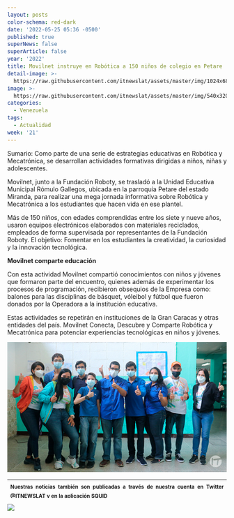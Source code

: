 ```yaml
---
layout: posts
color-schema: red-dark
date: '2022-05-25 05:36 -0500'
published: true
superNews: false
superArticle: false
year: '2022'
title: Movilnet instruye en Robótica a 150 niños de colegio en Petare
detail-image: >-
  https://raw.githubusercontent.com/itnewslat/assets/master/img/1024x680/robotica-movilnet-g.jpg
image: >-
  https://raw.githubusercontent.com/itnewslat/assets/master/img/540x320/robotica-movilnet-p.jpg
categories:
  - Venezuela
tags:
  - Actualidad
week: '21'
---
```

Sumario: Como parte de una serie de estrategias educativas en Robótica y Mecatrónica, se desarrollan actividades formativas dirigidas a niños, niñas y adolescentes.

Movilnet, junto a la Fundación Roboty, se trasladó a la Unidad Educativa Municipal Rómulo Gallegos, ubicada en la parroquia Petare del estado Miranda, para realizar una mega jornada informativa sobre Robótica y Mecatrónica a los estudiantes que hacen vida en ese plantel.

Más de 150 niños, con edades comprendidas entre los siete y nueve años, usaron equipos electrónicos elaborados con materiales reciclados, empleados de forma supervisada por representantes de la Fundación Roboty. El objetivo: Fomentar en los estudiantes la creatividad, la curiosidad y la innovación tecnológica.

**Movilnet comparte educación**

Con esta actividad Movilnet compartió conocimientos con niños y jóvenes que formaron parte del encuentro, quienes además de experimentar los procesos de programación, recibieron obsequios de la Empresa como: balones para las disciplinas de básquet, vóleibol y fútbol que fueron donados por la Operadora a la institución educativa.

Estas actividades se repetirán en instituciones de la Gran Caracas y otras entidades del país. Movilnet Conecta, Descubre y Comparte Robótica y Mecatrónica para potenciar experiencias tecnológicas en niños y jóvenes.

![](https://raw.githubusercontent.com/itnewslat/assets/master/img/540x320/robotica-movilnet-p.jpg)

<table style="height: 42px;" width="569">
<tbody>
<tr>
<td style="text-align: justify;"><sub><strong>Nuestras noticias también son publicadas a través de nuestra cuenta en Twitter <a href="https://twitter.com/itnewslat?lang=es">@ITNEWSLAT</a> y en la aplicación <a href="https://squidapp.co/en/">SQUID</a></strong></sub></td>
</tr>
</tbody>
</table>

<img src="https://tracker.metricool.com/c3po.jpg?hash=56f88a41e39ab42c063cc51676587a04"/>
